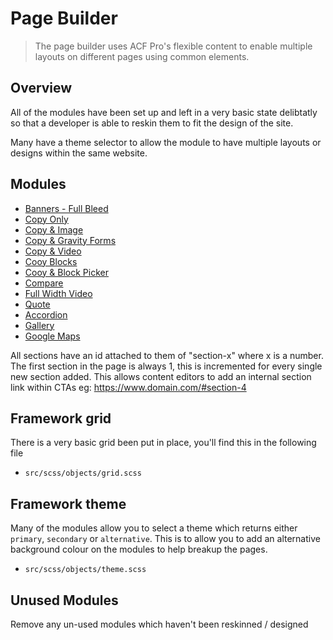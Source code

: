 # Page Builder

> The page builder uses ACF Pro's flexible content to enable multiple layouts on different pages using common elements.

## Overview
All of the modules have been set up and left in a very basic state delibtatly so that a developer is able to reskin them to fit the design of the site.

Many have a theme selector to allow the module to have multiple layouts or designs within the same website.

## Modules

- [Banners - Full Bleed](./wordpress/pb-banner-full-bleed.md)
- [Copy Only](./wordpress/pb-copy-only.md)
- [Copy & Image](./wordpress/pb-copy-image.md)
- [Copy & Gravity Forms](./wordpress/pb-copy-gravity-form.md)
- [Copy & Video](./wordpress/pb-copy-video.md)
- [Cooy Blocks ](./wordpress/pb-copy-blocks.md)
- [Cooy & Block Picker](./wordpress/pb-copy-block-picker.md)
- [Compare](./wordpress/pb-compare.md)
- [Full Width Video](./wordpress/pb-full-width-video.md)
- [Quote](./wordpress/pb-quote.md)
- [Accordion](./wordpress/pb-accordion.md)
- [Gallery](./wordpress/pb-gallery.md)
- [Google Maps](./wordpress/pb-google-maps.md)

All sections have an id attached to them of "section-x" where x is a number. The first section in the page is always 1, this is incremented for every single new section added. This allows content editors to add an internal section link within CTAs eg: https://www.domain.com/#section-4

## Framework grid
There is a very basic grid been put in place, you'll find this in the following file
- ```src/scss/objects/grid.scss```

## Framework theme
Many of the modules allow you to select a theme which returns either ```primary```, ```secondary``` or ```alternative```. This is to allow you to add an alternative background colour on the modules to help breakup the pages.
- ```src/scss/objects/theme.scss```

## Unused Modules
Remove any un-used modules which haven't been reskinned / designed 

